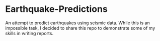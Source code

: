 # Earthquake-Predictions
An attempt to predict earthquakes using seismic data. While this is an impossible task, I decided to share this repo to demonstrate some of my skills in writing reports.
